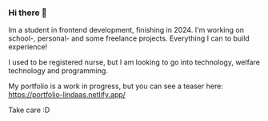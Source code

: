 ### Hi there 👋

Im a student in frontend development, finishing in 2024. I'm working on school-, personal- and some freelance projects. Everything I can to build experience! 

I used to be registered nurse, but I am looking to go into technology, welfare technology and programming. 

My portfolio is a work in progress, but you can see a teaser here: https://portfolio-lindaas.netlify.app/

Take care :D 
